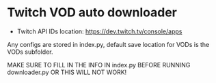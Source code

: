 # Twitch VOD auto downloader

- Twitch API IDs location: https://dev.twitch.tv/console/apps

Any configs are stored in index.py, default save location for VODs is the VODs subfolder.

MAKE SURE TO FILL IN THE INFO IN index.py BEFORE RUNNING downloader.py OR THIS WILL NOT WORK!
